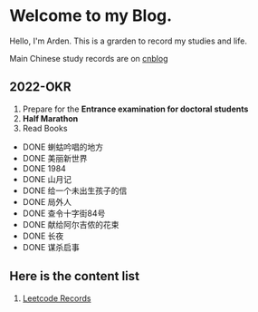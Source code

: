 # Welcome to my Blog.
Hello, I'm Arden. This is a grarden to record my studies and life.

Main Chinese study records are on [cnblog](https://www.cnblogs.com/ArdenWang)
## 2022-OKR
1. Prepare for the **Entrance examination for doctoral students** 
2. **Half Marathon**
3. Read Books
  - DONE 蝲蛄吟唱的地方  
  - DONE 美丽新世界  
  - DONE 1984  
  - DONE 山月记  
  - DONE 给一个未出生孩子的信  
  - DONE 局外人  
  - DONE 查令十字街84号  
  - DONE 献给阿尔吉侬的花束  
  - DONE 长夜  
  - DONE 谋杀启事  

## Here is the content list
1. [Leetcode Records](https://ardenw.notion.site/6fae807dc8d44f9aa0ef955453886ed9?v=0968dacc385a43a88832a782e2e0b872)
